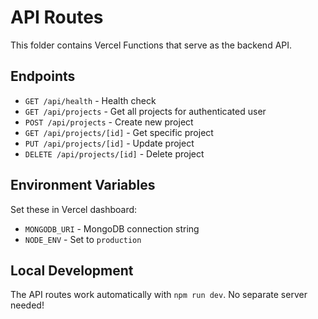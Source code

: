 # API Routes

This folder contains Vercel Functions that serve as the backend API.

## Endpoints

- `GET /api/health` - Health check
- `GET /api/projects` - Get all projects for authenticated user
- `POST /api/projects` - Create new project
- `GET /api/projects/[id]` - Get specific project
- `PUT /api/projects/[id]` - Update project
- `DELETE /api/projects/[id]` - Delete project

## Environment Variables

Set these in Vercel dashboard:

- `MONGODB_URI` - MongoDB connection string
- `NODE_ENV` - Set to `production`

## Local Development

The API routes work automatically with `npm run dev`. No separate server needed!